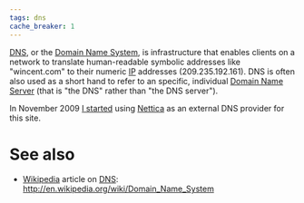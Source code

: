```yaml
---
tags: dns
cache_breaker: 1
---
```


[DNS](/wiki/DNS), or the [Domain Name System](/wiki/Domain_Name_System), is infrastructure that enables clients on a network to translate human-readable symbolic addresses like "wincent.com" to their numeric [IP](/wiki/IP) addresses (209.235.192.161). DNS is often also used as a short hand to refer to an specific, individual [Domain Name Server](/wiki/Domain_Name_Server) (that is "the DNS" rather than "the DNS server").

In November 2009 [I started](/blog/dns-changes) using [Nettica](/wiki/Nettica) as an external DNS provider for this site.

# See also

-   [Wikipedia](/wiki/Wikipedia) article on [DNS](/wiki/DNS): <http://en.wikipedia.org/wiki/Domain_Name_System>

